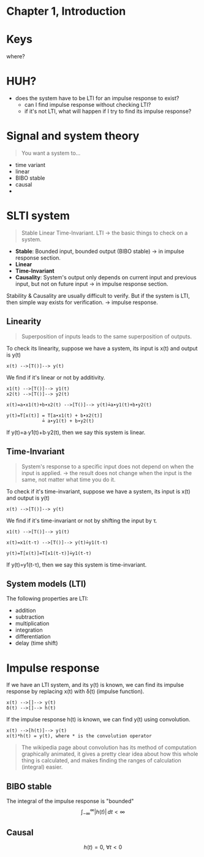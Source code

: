 # Chapter 1, Introduction

# Keys
where?

# HUH?
- does the system have to be LTI for an impulse response to exist?
  - can I find impulse response without checking LTI?
  - if it's not LTI, what will happen if I try to find its impulse response?

# Signal and system theory
> You want a system to...

- time variant
- linear
- BIBO stable
- causal
- 

# SLTI system
> Stable Linear Time-Invariant. LTI -> the basic things to check on a system.

- **Stable**: Bounded input, bounded output (BIBO stable) -> in impulse response section.
- **Linear**
- **Time-Invariant**
- **Causality**: System's output only depends on current input and previous input, but not on future input -> in impulse response section.

Stability & Causality are usually difficult to verify. But if the system is LTI, then simple way exists for verification. -> impulse response.

## Linearity
> Superposition of inputs leads to the same superposition of outputs.

To check its linearity, suppose we have a system, its input is x(t) and output is y(t)
```
x(t) -->[T()]--> y(t)
```

We find if it's linear or not by additivity.

```
x1(t) -->[T()]--> y1(t)
x2(t) -->[T()]--> y2(t)

x(t)=a∙x1(t)+b∙x2(t) -->[T()]--> y(t)≟a∙y1(t)+b∙y2(t)

y(t)=T[x(t)] = T[a∙x1(t) + b∙x2(t)]
             ≟ a∙y1(t) + b∙y2(t)
```

If y(t)=a∙y1(t)+b∙y2(t), then we say this system is linear.

## Time-Invariant
> System's response to a specific input does not depend on when the input is applied. -> the result does not change when the input is the same, not matter what time you do it.

To check if it's time-invariant, suppose we have a system, its input is x(t) and output is y(t)
```
x(t) -->[T()]--> y(t)
```

We find if it's time-invariant or not by shifting the input by τ.
```
x1(t) -->[T()]--> y1(t)

x(t)=x1(t-τ) -->[T()]--> y(t)≟y1(t-τ)

y(t)=T[x(t)]=T[x1(t-τ)]≟y1(t-τ)
```

If y(t)=y1(t-τ), then we say this system is time-invariant.

## System models (LTI)

The following properties are LTI:
- addition
- subtraction
- multiplication
- integration
- differentiation
- delay (time shift)

# Impulse response
If we have an LTI system, and its y(t) is known, we can find its impulse response by replacing x(t) with δ(t) (impulse function).
```
x(t) -->[]--> y(t)
δ(t) -->[]--> h(t)
```

If the impulse response h(t) is known, we can find y(t) using convolution.
```
x(t) -->[h(t)]--> y(t)
x(t)*h(t) = y(t), where * is the convolution operator
```

> The wikipedia page about convolution has its method of computation graphically animated, it gives a pretty clear idea about how this whole thing is calculated, and makes finding the ranges of calculation (integral) easier.

## BIBO stable
The integral of the impulse response is "bounded"
$$\int_{-∞}^{∞} |h(t)|\,dt<∞$$

## Causal
$$h(t)=0,\ ∀t<0$$
